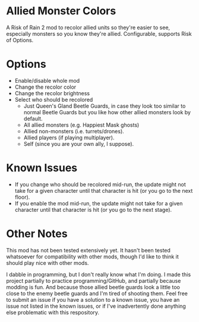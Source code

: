 # Allied Monster Colors

A Risk of Rain 2 mod to recolor allied units so they're easier to see, especially monsters so you know they're allied. Configurable, supports Risk of Options.

# Options

* Enable/disable whole mod
* Change the recolor color
* Change the recolor brightness
* Select who should be recolored
    * Just Queen's Gland Beetle Guards, in case they look too similar to normal Beetle Guards but you like how other allied monsters look by default.
    * All allied monsters (e.g. Happiest Mask ghosts)
    * Allied non-monsters (i.e. turrets/drones).
    * Allied players (if playing multiplayer).
    * Self (since you are your own ally, I suppose).

# Known Issues
* If you change who should be recolored mid-run, the update might not take for a given character until that character is hit (or you go to the next floor).
* If you enable the mod mid-run, the update might not take for a given character until that character is hit (or you go to the next stage).

# Other Notes
This mod has not been tested extensively yet. It hasn't been tested whatsoever for compatibility with other mods, though I'd like to think it should play nice with other mods.

I dabble in programming, but I don't really know what I'm doing. I made this project partially to practice programming/GitHub, and partially because modding is fun. And because those allied beetle guards look a little too close to the enemy beetle guards and I'm tired of shooting them. Feel free to submit an issue if you have a solution to a known issue, you have an issue not listed in the known issues, or if I've inadvertently done anything else problematic with this respository.
